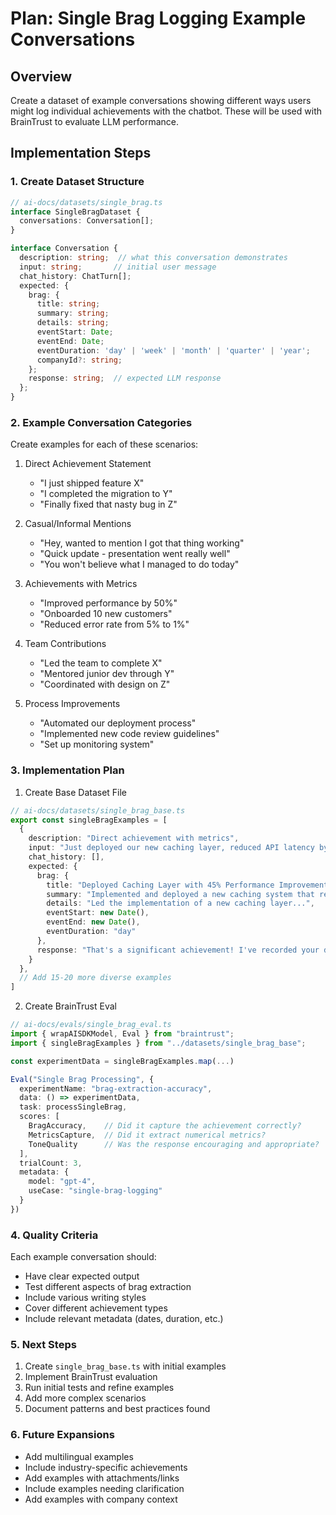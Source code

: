 # Plan: Single Brag Logging Example Conversations

## Overview
Create a dataset of example conversations showing different ways users might log individual achievements with the chatbot. These will be used with BrainTrust to evaluate LLM performance.

## Implementation Steps

### 1. Create Dataset Structure
```typescript
// ai-docs/datasets/single_brag.ts
interface SingleBragDataset {
  conversations: Conversation[];
}

interface Conversation {
  description: string;  // what this conversation demonstrates
  input: string;       // initial user message
  chat_history: ChatTurn[];
  expected: {
    brag: {
      title: string;
      summary: string;
      details: string;
      eventStart: Date;
      eventEnd: Date;
      eventDuration: 'day' | 'week' | 'month' | 'quarter' | 'year';
      companyId?: string;
    };
    response: string;  // expected LLM response
  };
}
```

### 2. Example Conversation Categories
Create examples for each of these scenarios:

1. Direct Achievement Statement
   - "I just shipped feature X"
   - "I completed the migration to Y"
   - "Finally fixed that nasty bug in Z"

2. Casual/Informal Mentions
   - "Hey, wanted to mention I got that thing working"
   - "Quick update - presentation went really well"
   - "You won't believe what I managed to do today"

3. Achievements with Metrics
   - "Improved performance by 50%"
   - "Onboarded 10 new customers"
   - "Reduced error rate from 5% to 1%"

4. Team Contributions
   - "Led the team to complete X"
   - "Mentored junior dev through Y"
   - "Coordinated with design on Z"

5. Process Improvements
   - "Automated our deployment process"
   - "Implemented new code review guidelines"
   - "Set up monitoring system"

### 3. Implementation Plan

1. Create Base Dataset File
```typescript
// ai-docs/datasets/single_brag_base.ts
export const singleBragExamples = [
  {
    description: "Direct achievement with metrics",
    input: "Just deployed our new caching layer, reduced API latency by 45%",
    chat_history: [],
    expected: {
      brag: {
        title: "Deployed Caching Layer with 45% Performance Improvement",
        summary: "Implemented and deployed a new caching system that reduced API latency by 45%",
        details: "Led the implementation of a new caching layer...",
        eventStart: new Date(),
        eventEnd: new Date(),
        eventDuration: "day"
      },
      response: "That's a significant achievement! I've recorded your deployment of the caching layer and the impressive 45% reduction in API latency. Would you like to add any details about the implementation process or the impact on user experience?"
    }
  },
  // Add 15-20 more diverse examples
]
```

2. Create BrainTrust Eval
```typescript
// ai-docs/evals/single_brag_eval.ts
import { wrapAISDKModel, Eval } from "braintrust";
import { singleBragExamples } from "../datasets/single_brag_base";

const experimentData = singleBragExamples.map(...)

Eval("Single Brag Processing", {
  experimentName: "brag-extraction-accuracy",
  data: () => experimentData,
  task: processSingleBrag,
  scores: [
    BragAccuracy,    // Did it capture the achievement correctly?
    MetricsCapture,  // Did it extract numerical metrics?
    ToneQuality      // Was the response encouraging and appropriate?
  ],
  trialCount: 3,
  metadata: {
    model: "gpt-4",
    useCase: "single-brag-logging"
  }
})
```

### 4. Quality Criteria
Each example conversation should:
- Have clear expected output
- Test different aspects of brag extraction
- Include various writing styles
- Cover different achievement types
- Include relevant metadata (dates, duration, etc.)

### 5. Next Steps
1. Create `single_brag_base.ts` with initial examples
2. Implement BrainTrust evaluation
3. Run initial tests and refine examples
4. Add more complex scenarios
5. Document patterns and best practices found

### 6. Future Expansions
- Add multilingual examples
- Include industry-specific achievements
- Add examples with attachments/links
- Include examples needing clarification
- Add examples with company context
